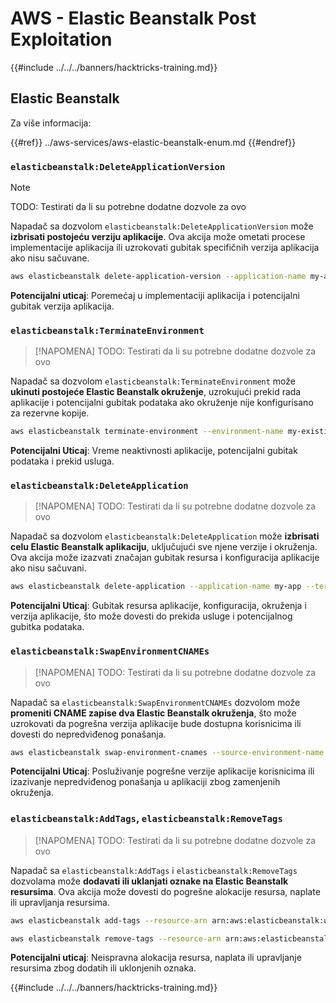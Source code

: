 # AWS - Elastic Beanstalk Post Exploitation

{{#include ../../../banners/hacktricks-training.md}}

## Elastic Beanstalk

Za više informacija:

{{#ref}}
../aws-services/aws-elastic-beanstalk-enum.md
{{#endref}}

### `elasticbeanstalk:DeleteApplicationVersion`

> [!NOTE]
> TODO: Testirati da li su potrebne dodatne dozvole za ovo

Napadač sa dozvolom `elasticbeanstalk:DeleteApplicationVersion` može **izbrisati postojeću verziju aplikacije**. Ova akcija može ometati procese implementacije aplikacija ili uzrokovati gubitak specifičnih verzija aplikacija ako nisu sačuvane.
```bash
aws elasticbeanstalk delete-application-version --application-name my-app --version-label my-version
```
**Potencijalni uticaj**: Poremećaj u implementaciji aplikacija i potencijalni gubitak verzija aplikacija.

### `elasticbeanstalk:TerminateEnvironment`

> [!NAPOMENA]
> TODO: Testirati da li su potrebne dodatne dozvole za ovo

Napadač sa dozvolom `elasticbeanstalk:TerminateEnvironment` može **ukinuti postojeće Elastic Beanstalk okruženje**, uzrokujući prekid rada aplikacije i potencijalni gubitak podataka ako okruženje nije konfigurisano za rezervne kopije.
```bash
aws elasticbeanstalk terminate-environment --environment-name my-existing-env
```
**Potencijalni Uticaj**: Vreme neaktivnosti aplikacije, potencijalni gubitak podataka i prekid usluga.

### `elasticbeanstalk:DeleteApplication`

> [!NAPOMENA]
> TODO: Testirati da li su potrebne dodatne dozvole za ovo

Napadač sa dozvolom `elasticbeanstalk:DeleteApplication` može **izbrisati celu Elastic Beanstalk aplikaciju**, uključujući sve njene verzije i okruženja. Ova akcija može izazvati značajan gubitak resursa i konfiguracija aplikacije ako nisu sačuvani.
```bash
aws elasticbeanstalk delete-application --application-name my-app --terminate-env-by-force
```
**Potencijalni Uticaj**: Gubitak resursa aplikacije, konfiguracija, okruženja i verzija aplikacije, što može dovesti do prekida usluge i potencijalnog gubitka podataka.

### `elasticbeanstalk:SwapEnvironmentCNAMEs`

> [!NAPOMENA]
> TODO: Testirati da li su potrebne dodatne dozvole za ovo

Napadač sa `elasticbeanstalk:SwapEnvironmentCNAMEs` dozvolom može **promeniti CNAME zapise dva Elastic Beanstalk okruženja**, što može uzrokovati da pogrešna verzija aplikacije bude dostupna korisnicima ili dovesti do nepredviđenog ponašanja.
```bash
aws elasticbeanstalk swap-environment-cnames --source-environment-name my-env-1 --destination-environment-name my-env-2
```
**Potencijalni Uticaj**: Posluživanje pogrešne verzije aplikacije korisnicima ili izazivanje nepredviđenog ponašanja u aplikaciji zbog zamenjenih okruženja.

### `elasticbeanstalk:AddTags`, `elasticbeanstalk:RemoveTags`

> [!NAPOMENA]
> TODO: Testirati da li su potrebne dodatne dozvole za ovo

Napadač sa `elasticbeanstalk:AddTags` i `elasticbeanstalk:RemoveTags` dozvolama može **dodavati ili uklanjati oznake na Elastic Beanstalk resursima**. Ova akcija može dovesti do pogrešne alokacije resursa, naplate ili upravljanja resursima.
```bash
aws elasticbeanstalk add-tags --resource-arn arn:aws:elasticbeanstalk:us-west-2:123456789012:environment/my-app/my-env --tags Key=MaliciousTag,Value=1

aws elasticbeanstalk remove-tags --resource-arn arn:aws:elasticbeanstalk:us-west-2:123456789012:environment/my-app/my-env --tag-keys MaliciousTag
```
**Potencijalni uticaj**: Neispravna alokacija resursa, naplata ili upravljanje resursima zbog dodatih ili uklonjenih oznaka.

{{#include ../../../banners/hacktricks-training.md}}
